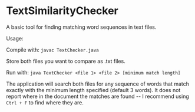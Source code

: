 # TextSimilarityChecker
A basic tool for finding matching word sequences in text files.

Usage:

Compile with: `javac TextChecker.java`

Store both files you want to compare as .txt files.

Run with: `java TextChecker <file 1> <file 2> [minimum match length]`

The application will search both files for any sequence of words that match exactly with the minimum length specified (default 3 words). It does not report where in the document the matches are found -- I recommend using `Ctrl + F` to find where they are.
